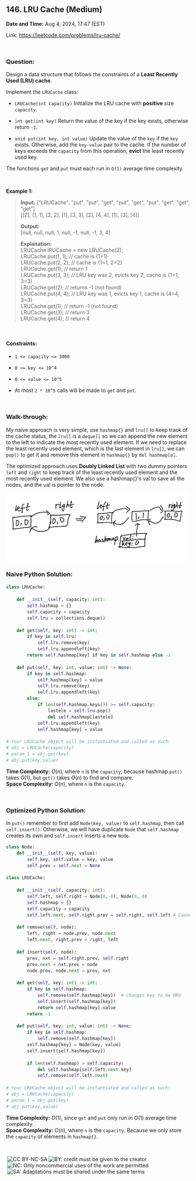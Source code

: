 ## 146. LRU Cache (Medium)
**Date and Time:** Aug 4, 2024, 17:47 (EST)

Link: https://leetcode.com/problems/lru-cache/

<br>

### Question:
Design a data structure that follows the constraints of a **Least Recently Used (LRU) cache**.

Implement the `LRUCache` class:

* `LRUCache(int capacity)` Initialize the LRU cache with **positive** size `capacity`.

* `int get(int key)` Return the value of the key if the key exists, otherwise return `-1`.

* `void put(int key, int value)` Update the value of the `key` if the `key` exists. Otherwise, add the `key-value` pair to the cache. If the number of keys exceeds the `capacity` from this operation, **evict** the least recently used key.

The functions `get` and `put` must each run in `O(1)` average time complexity.

<br>

**Example 1:**
> **Input:** ["LRUCache", "put", "put", "get", "put", "get", "put", "get", "get", "get"] <br> [[2], [1, 1], [2, 2], [1], [3, 3], [2], [4, 4], [1], [3], [4]]
> 
> **Output:** <br> [null, null, null, 1, null, -1, null, -1, 3, 4]
>
> **Explanation:** <br>
LRUCache lRUCache = new LRUCache(2); <br>
LRUCache.put(1, 1); // cache is {1=1} <br>
LRUCache.put(2, 2); // cache is {1=1, 2=2} <br>
LRUCache.get(1);    // return 1 <br>
LRUCache.put(3, 3); // LRU key was 2, evicts key 2, cache is {1=1, 3=3} <br>
LRUCache.get(2);    // returns -1 (not found) <br>
LRUCache.put(4, 4); // LRU key was 1, evicts key 1, cache is {4=4, 3=3} <br>
LRUCache.get(1);    // return -1 (not found) <br>
LRUCache.get(3);    // return 3 <br>
LRUCache.get(4);    // return 4

<br>

#### Constraints:
* `1 <= capacity <= 3000`

* `0 <= key <= 10^4`

* `0 <= value <= 10^5`

* At most `2 * 10^5` calls will be made to `get` and `put`.

<br>

### Walk-through: 
My naive approach is very simple, use `hashmap{}` and `lru[]` to keep track of the cache status, the `lru[]` is a `deque[]` so we can append the new element to the left to indicate the most recently used element. If we need to replace the least recently used element, which is the last element in `lru[]`, we can `pop()` to get it and remove this element in `hashmap{}` by `del hashmap[a]`.

The optimized approach uses **Doubly Linked List** with two dummy pointers `left` and `right` to keep track of the least recently used element and the most recently used element. We also use a hashmap{}'s val to save all the nodes, and the val is pointer to the node.

<img src="../images/146.png" width=600>

<br>

### Naive Python Solution:
```python
class LRUCache:

    def __init__(self, capacity: int):
        self.hashmap = {}
        self.capacity = capacity
        self.lru = collections.deque()

    def get(self, key: int) -> int:
        if key in self.lru:
            self.lru.remove(key)
            self.lru.appendleft(key)
        return self.hashmap[key] if key in self.hashmap else -1

    def put(self, key: int, value: int) -> None:
        if key in self.hashmap:
            self.hashmap[key] = value
            self.lru.remove(key)
            self.lru.appendleft(key)
        else:
            if len(self.hashmap.keys()) >= self.capacity:
                lastele = self.lru.pop()
                del self.hashmap[lastele]
            self.lru.appendleft(key)
            self.hashmap[key] = value

# Your LRUCache object will be instantiated and called as such:
# obj = LRUCache(capacity)
# param_1 = obj.get(key)
# obj.put(key,value)
```
**Time Complexity:** $O(n)$, where `n` is the `capacity`, because hashmap `put()` takes $O(1)$, but `get()` takes $O(n)$ to find and compare. <br>
**Space Complexity:** $O(n)$, where `n` is the `capacity`.

<br>

### Optimized Python Solution:
In `put()` remember to first add `Node(key, value)` to `self.hashmap`, then call `self.insert()`. Otherwise, we will have duplicate `Node` that `self.hashmap` creates its own and `self.insert` inserts a new `Node`.
```python
class Node:
    def __init__(self, key, value):
        self.key, self.value = key, value
        self.prev = self.next = None

class LRUCache:

    def __init__(self, capacity: int):
        self.left, self.right = Node(0, 0), Node(0, 0)
        self.hashmap = {}
        self.capacity = capacity
        self.left.next, self.right.prev = self.right, self.left # Connect dummy nodes

    def remove(self, node):
        left, right = node.prev, node.next
        left.next, right.prev = right, left

    def insert(self, node):
        prev, nxt = self.right.prev, self.right
        prev.next = nxt.prev = node
        node.prev, node.next = prev, nxt

    def get(self, key: int) -> int:
        if key in self.hashmap:
            self.remove(self.hashmap[key])  # changes key to be MRU
            self.insert(self.hashmap[key])
            return self.hashmap[key].value
        return -1

    def put(self, key: int, value: int) -> None:
        if key in self.hashmap:
            self.remove(self.hashmap[key])
        self.hashmap[key] = Node(key, value)
        self.insert(self.hashmap[key])

        if len(self.hashmap) > self.capacity:
            del self.hashmap[self.left.next.key]
            self.remove(self.left.next)
        
# Your LRUCache object will be instantiated and called as such:
# obj = LRUCache(capacity)
# param_1 = obj.get(key)
# obj.put(key,value)
```
**Time Complexity:** $O(1)$, since `get` and `put` only run in $O(1)$ average time complexity. <br>
**Space Complexity:** $O(n)$, where `n` is the `capacity`. Because we only store the `capacity` of elements in `hashmap{}`.

<br>

<img style="height:22px!important;margin-left:3px;vertical-align:text-bottom;" src="https://mirrors.creativecommons.org/presskit/icons/cc.svg?ref=chooser-v1" alt="CC BY-NC-SA" title="CC BY-NC-SA"><img style="height:22px!important;margin-left:3px;vertical-align:text-bottom;" src="https://mirrors.creativecommons.org/presskit/icons/by.svg?ref=chooser-v1" alt="BY: credit must be given to the creator" title="BY: credit must be given to the creator"><img style="height:22px!important;margin-left:3px;vertical-align:text-bottom;" src="https://mirrors.creativecommons.org/presskit/icons/nc.svg?ref=chooser-v1" alt="NC: Only noncommercial uses of the work are permitted" title="NC: Only noncommercial uses of the work are permitted"><img style="height:22px!important;margin-left:3px;vertical-align:text-bottom;" src="https://mirrors.creativecommons.org/presskit/icons/sa.svg?ref=chooser-v1" alt="SA: Adaptations must be shared under the same terms" title="SA: Adaptations must be shared under the same terms">